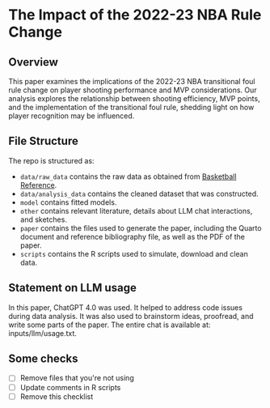 # The Impact of the 2022-23 NBA Rule Change

## Overview

This paper examines the implications of the 2022-23 NBA transitional foul rule change on player shooting performance and MVP considerations. Our analysis explores the relationship between shooting efficiency, MVP points, and the implementation of the transitional foul rule, shedding light on how player recognition may be influenced.


## File Structure

The repo is structured as:

-   `data/raw_data` contains the raw data as obtained from [Basketball Reference](https://www.basketball-reference.com/awards/awards_2023.html).
-   `data/analysis_data` contains the cleaned dataset that was constructed.
-   `model` contains fitted models. 
-   `other` contains relevant literature, details about LLM chat interactions, and sketches.
-   `paper` contains the files used to generate the paper, including the Quarto document and reference bibliography file, as well as the PDF of the paper. 
-   `scripts` contains the R scripts used to simulate, download and clean data.


## Statement on LLM usage

In this paper, ChatGPT 4.0 was used. It helped to address code issues during data analysis. It was also used to brainstorm ideas, proofread, and write some parts of the paper. The entire chat is available at: inputs/llm/usage.txt.


## Some checks

- [ ] Remove files that you're not using
- [ ] Update comments in R scripts
- [ ] Remove this checklist